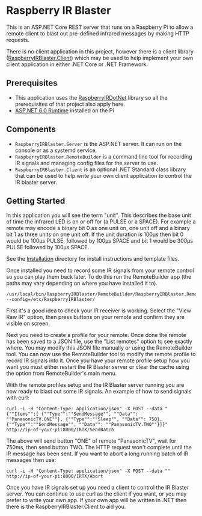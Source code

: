 # Raspberry IR Blaster
This is an ASP.NET Core REST server that runs on a Raspberry Pi to allow a remote client to blast out pre-defined infrared messages by making HTTP requests.

There is no client application in this project, however there is a client library ([RaspberryIRBlaster.Client](RaspberryIRBlaster.Client)) which may be used to help implement your own client application in either .NET Core or .NET Framework.

## Prerequisites
 * This application uses the [RaspberryIRDotNet](https://github.com/davidrpalmer/RaspberryIRDotNet) library so all the prerequisites of that project also apply here.
 * [ASP.NET 6.0 Runtime](https://dotnet.microsoft.com/en-us/download/dotnet/6.0) installed on the Pi

## Components
 * `RaspberryIRBlaster.Server` is the ASP.NET server. It can run on the console or as a systemd service.
 * `RaspberryIRBlaster.RemoteBuilder` is a command line tool for recording IR signals and managing config files for the server to use.
 * `RaspberryIRBlaster.Client` is an optional .NET Standard class library that can be used to help write your own client application to control the IR blaster server.

## Getting Started

In this application you will see the term "unit". This describes the base unit of time the infrared LED is on or off for (a PULSE or a SPACE). For example a remote may encode a binary bit 0 as one unit on, one unit off and a binary bit 1 as three units on one unit off. If the unit duration is 100μs then bit 0 would be 100μs PULSE, followed by 100μs SPACE and bit 1 would be 300μs PULSE followed by 100μs SPACE.

See the [Installation](Installation) directory for install instructions and template files.

Once installed you need to record some IR signals from your remote control so you can play them back later. To do this run the RemoteBuilder app (the paths may vary depending on where you have installed it to).
```
/usr/local/bin/RaspberryIRBlaster/RemoteBuilder/RaspberryIRBlaster.RemoteBuilder --config=/etc/RaspberryIRBlaster/
```
First it's a good idea to check your IR receiver is working. Select the "View Raw IR" option, then press buttons on your remote and confirm they are visible on screen.

Next you need to create a profile for your remote. Once done the remote has been saved to a JSON file, use the "List remotes" option to see exactly where. You may modify this JSON file manually or using the RemoteBuilder tool. You can now use the RemoteBuilder tool to modify the remote profile to record IR signals into it. Once you have your remote profile setup how you want you must either restart the IR Blaster server or clear the cache using the option from RemoteBuilder's main menu.

With the remote profiles setup and the IR Blaster server running you are now ready to blast out some IR signals. An example of how to send signals with curl:
```
curl -i -H "Content-Type: application/json" -X POST --data "{""Items"":[ {""Type"":""SendMessage"", ""Data"": ""PanasonicTV.ONE""}, {""Type"":""Sleep"", ""Data"": 750},{""Type"":""SendMessage"", ""Data"": ""PanasonicTV.TWO""}]}" http://ip-of-your-pi:8000/IRTX/SendBatch
```
The above will send button "ONE" of remote "PanasonicTV", wait for 750ms, then send button TWO.
The HTTP request won't complete until the IR message has been sent. If you want to abort a long running batch of IR messages then use:
```
curl -i -H "Content-Type: application/json" -X POST --data "" http://ip-of-your-pi:8000/IRTX/Abort
```

Once you have IR signals set up you need a client to control the IR Blaster server. You can continue to use curl as the client if you want, or you may prefer to write your own app. If your own app will be written in .NET then there is the RaspberryIRBlaster.Client to aid you.
